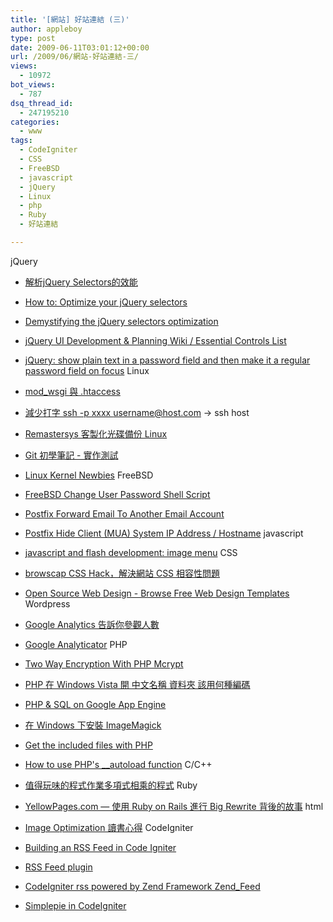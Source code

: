 ```yaml
---
title: '[網站] 好站連結 (三)'
author: appleboy
type: post
date: 2009-06-11T03:01:12+00:00
url: /2009/06/網站-好站連結-三/
views:
  - 10972
bot_views:
  - 787
dsq_thread_id:
  - 247195210
categories:
  - www
tags:
  - CodeIgniter
  - CSS
  - FreeBSD
  - javascript
  - jQuery
  - Linux
  - php
  - Ruby
  - 好站連結

---
```

<!--more--> jQuery 

  * <a class="entry-title-link" href="http://feedproxy.google.com/%7Er/IdeaGrapes/%7E3/y6ZP7pJddKo/" target="_blank">解析jQuery Selectors的效能</a>
  * [How to: Optimize your jQuery selectors][1]
  * <a title="Permanent Link to Demystifying the jQuery selectors optimization" rel="bookmark" href="http://www.no-margin-for-errors.com/2009/04/28/demystifying-the-jquery-selectors-optimization/">Demystifying the jQuery selectors optimization</a>
  * <a href="http://wiki.jqueryui.com/Essential-Controls-List" target="_blank">jQuery UI Development & Planning Wiki / Essential Controls List</a>
  * <a class="entry-title-link" href="http://feedproxy.google.com/~r/ElectricToolboxBlog/~3/p2DcR7XZfMw/" target="_blank">jQuery: show plain text in a password field and then make it a regular password field on focus</a> Linux 

  * <a class="entry-title-link" href="http://fourdollars.blogspot.com/2009/05/ssh-p-xxxx-usernamehostcom-ssh-host.html" target="_blank">mod_wsgi 與 .htaccess</a>
  * <a class="entry-title-link" href="http://fourdollars.blogspot.com/2009/05/ssh-p-xxxx-usernamehostcom-ssh-host.html" target="_blank">減少打字 ssh -p xxxx username@host.com -> ssh host</a>
  * [Remastersys 客製化光碟備份 Linux][2]
  * <a class="entry-title-link" href="http://plog.longwin.com.tw/my_note-unix/2009/05/20/git-learn-test-command-2009" target="_blank">Git 初學筆記 - 實作測試</a>
  * [Linux Kernel Newbies][3] FreeBSD 

  * [FreeBSD Change User Password Shell Script][4]
  * [Postfix Forward Email To Another Email Account][4]
  * [Postfix Hide Client (MUA) System IP Address / Hostname][5] javascript 

  * [javascript and flash development: image menu][6] CSS 

  * <a href="http://feedproxy.google.com/%7Er/josephj/%7E3/lvgwbYzyPlo/entry.php" target="_blank">browscap CSS Hack，解決網站 CSS 相容性問題</a>
  * [Open Source Web Design - Browse Free Web Design Templates][7] Wordpress 

  * [Google Analytics 告訴你參觀人數][8]
  * [Google Analyticator][9] PHP 

  * [Two Way Encryption With PHP Mcrypt][10]
  * <a class="entry-title-link" href="http://plog.longwin.com.tw/my_note-programming/2009/05/22/php-windows-vista-chinese-name-mkdir-directory-2009" target="_blank">PHP 在 Windows Vista 開 中文名稱 資料夾 該用何種編碼</a>
  * [PHP & SQL on Google App Engine][11]
  * [在 Windows 下安裝 ImageMagick][12]
  * <a class="entry-title-link" href="http://feedproxy.google.com/~r/ElectricToolboxBlog/~3/3FpcjziJmFw/" target="_blank">Get the included files with PHP</a>
  * <a href="http://www.electrictoolbox.com/php-autoload/" target="_blank">How to use PHP's __autoload function</a> C/C++ 

  * [值得玩味的程式作業多項式相乘的程式][13] Ruby 

  * <a title="Permanent Link: YellowPages.com — 使用 Ruby on Rails 進行 Big Rewrite 背後的故事" rel="bookmark" href="http://blog.xdite.net/?p=1250">YellowPages.com — 使用 Ruby on Rails 進行 Big Rewrite 背後的故事</a> html 

  * [Image Optimization 讀書心得][14] CodeIgniter 

  * [Building an RSS Feed in Code Igniter][15]
  * [RSS Feed plugin][16]
  * [CodeIgniter rss powered by Zend Framework Zend_Feed][17]
  * [Simplepie in CodeIgniter][18]

 [1]: http://www.no-margin-for-errors.com/projects/how-to-optimize-jquery-selectors/
 [2]: http://www.ubuntu-tw.org/modules/newbb/viewtopic.php?viewmode=thread&topic_id=14152&forum=22&post_id=73021
 [3]: http://kernelnewbies.org/
 [4]: http://www.cyberciti.biz/faq/linux-unix-bsd-postfix-forward-email-to-another-account/
 [5]: http://www.cyberciti.biz/faq/postfix-remove-hide-hostnames-ip-addresses/
 [6]: http://www.phatfusion.net/imagemenu/
 [7]: http://www.oswd.org/designs/browse/
 [8]: http://blog.ijliao.info/archives/2009/05/23/3873/
 [9]: http://wordpress.org/extend/plugins/google-analyticator/
 [10]: http://www.phpro.org/classes/Two-Way-Encryption-With-PHP-Mcrypt.html
 [11]: http://blog.herbert.groot.jebbink.nl/
 [12]: http://blog.csdn.net/royal_coffee/archive/2007/05/10/1602933.aspx
 [13]: http://fred-zone.blogspot.com/2009/06/blog-post.html
 [14]: http://josephj.com/entry.php?id=209
 [15]: http://derekallard.com/blog/post/building-an-rss-feed-in-code-igniter/ "Building an RSS Feed in Code Igniter"
 [16]: http://codeigniter.com/forums/viewthread/45813/P15/
 [17]: http://chisflorinel.blogspot.com/2008/12/codeigniter-rss-powered-by-zend.html
 [18]: http://tzangms.com/codeigniter/1026